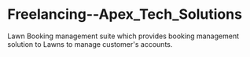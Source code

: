 # Freelancing--Apex_Tech_Solutions

Lawn Booking management suite which provides booking management solution to Lawns to manage customer's accounts.

